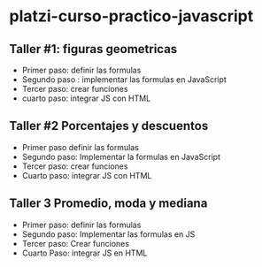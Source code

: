 # platzi-curso-practico-javascript

## Taller #1: figuras geometricas

- Primer paso: definir las formulas
- Segundo paso : implementar las formulas en JavaScript
- Tercer paso: crear funciones
- cuarto paso: integrar JS con HTML 

## Taller #2  Porcentajes y descuentos

- Primer paso definir las formulas
- Segundo paso: Implementar la formulas en JavaScript
- Tercer paso: crear funciones
- Cuarto paso: integrar JS con HTML

## Taller 3 Promedio, moda y mediana

- Primer paso: definir las formulas
- Segundo paso: Implementar las formulas en JS
-  Tercer paso: Crear funciones
- Cuarto Paso: integrar JS en HTML
